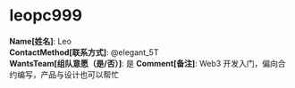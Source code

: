 # leopc999

**Name[姓名]**: Leo  
**ContactMethod[联系方式]**: @elegant_5T  
**WantsTeam[组队意愿（是/否）]**: 是
**Comment[备注]**: Web3 开发入门，偏向合约编写，产品与设计也可以帮忙  
